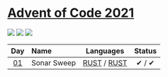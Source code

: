 [Advent of Code 2021](https://adventofcode.com/2021)
========================

![](https://img.shields.io/badge/day%20📅-2-blue) ![](https://img.shields.io/badge/stars%20⭐-2-yellow) ![](https://img.shields.io/badge/days%20completed-1-red)


| Day                                        | Name                                  | Languages                                       | Status   |
|:------------------------------------------:|:--------------------------------------|:-----------------------------------------------:|:--------:|
| [01](https://adventofcode.com/2021/day/1)  |  Sonar Sweep  | [RUST](day01/1/main.rs) / [RUST](day01/2/main.rs)   |   ✔ / ✔  |